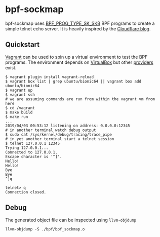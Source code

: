 # bpf-sockmap

bpf-sockmap uses [BPF_PROG_TYPE_SK_SKB](https://lwn.net/Articles/731133/) BPF programs to create a simple telnet echo server. It is heavily inspired by the [Cloudflare blog](https://blog.cloudflare.com/sockmap-tcp-splicing-of-the-future/).

## Quickstart

[Vagrant](https://www.vagrantup.com/) can be used to spin up a virtual environment to test the BPF programs. The environment depends on [VirtualBox](https://www.virtualbox.org/wiki/Downloads) but other [providers](https://www.vagrantup.com/docs/providers/) exist.

```
$ vagrant plugin install vagrant-reload
$ vagrant box list | grep ubuntu/bionic64 || vagrant box add ubuntu/bionic64
$ vagrant up
$ vagrant ssh
# we are assuming commands are run from within the vagrant vm from here
$ cd /vagrant
$ make build
$ make run
...
2019/04/03 00:53:12 listening on address: 0.0.0.0:12345
# in another terminal watch debug output
$ sudo cat /sys/kernel/debug/tracing/trace_pipe
# in yet another terminal start a telnet session
$ telnet 127.0.0.1 12345
Trying 127.0.0.1...
Connected to 127.0.0.1.
Escape character is '^]'.
Hello!
Hello!
Bye
Bye
^]q

telnet> q
Connection closed.
```

## Debug

The generated object file can be inspected using `llvm-objdump`

```
llvm-objdump -S ./bpf/bpf_sockmap.o
```
